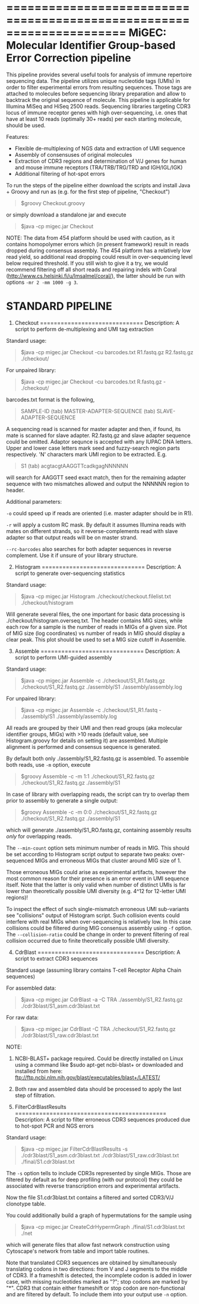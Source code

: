 =====================================================================
  MiGEC: Molecular Identifier Group-based Error Correction pipeline  
=====================================================================

This pipeline provides several useful tools for analysis of immune repertoire sequencing data. The pipeline utilizes unique nucleotide tags (UMIs) in order to filter experimental errors from resulting sequences. Those tags are attached to molecules before sequencing library preparation and allow to backtrack the original sequence of molecule. This pipeline is applicable for Illumina MiSeq and HiSeq 2500 reads. Sequencing libraries targeting CDR3 locus of immune receptor genes with high over-sequencing, i.e. ones that have at least 10 reads (optimally 30+ reads) per each starting molecule, should be used.

Features:
- Flexible de-multiplexing of NGS data and extraction of UMI sequence
- Assembly of consensuses of original molecules
- Extraction of CDR3 regions and determination of V/J genes for human and mouse immune receptors (TRA/TRB/TRG/TRD and IGH/IGL/IGK)
- Additional filtering of hot-spot errors

To run the steps of the pipeline either download the scripts and install Java + Groovy and run as (e.g. for the first step of pipeline, "Checkout") 

>$groovy Checkout.groovy

or simply download a standalone jar and execute

>$java -cp migec.jar Checkout

NOTE: The data from 454 platform should be used with caution, as it contains homopolymer errors which (in present framework) result in reads dropped during consensus assembly. The 454 platform has a relatively low read yield, so additional read dropping could result in over-sequencing level below required threshold. If you still wish to give it a try, we would recommend filtering off all short reads and repairing indels with Coral (http://www.cs.helsinki.fi/u/lmsalmel/coral/), the latter should be run with options ```-mr 2 -mm 1000 -g 3```.

STANDARD PIPELINE
=================

1. Checkout
==============================
Description: A script to perform de-multiplexing and UMI tag extraction

Standard usage: 
>$java -cp migec.jar Checkout -cu barcodes.txt R1.fastq.gz R2.fastq.gz ./checkout/

For unpaired library:
>$java -cp migec.jar Checkout -cu barcodes.txt R.fastq.gz - ./checkout/

barcodes.txt format is the following, 
>SAMPLE-ID (tab) MASTER-ADAPTER-SEQUENCE (tab) SLAVE-ADAPTER-SEQUENCE

A sequencing read is scanned for master adapter and then, if found, its mate is scanned for slave adapter. R2.fastq.gz and slave adapter sequence could be omitted.
Adaptor sequnce is accepted with any IUPAC DNA letters. Upper and lower case letters mark seed and fuzzy-search region parts respectively. 'N' characters mark UMI region to be extracted.
E.g. 
>S1 (tab) acgtacgtAAGGTTcadkgagNNNNNN

will search for AAGGTT seed exact match, then for the remaining adapter sequence with two mismatches allowed and output the NNNNNN region to header.

Additional parameters:

```-o``` could speed up if reads are oriented (i.e. master adapter should be in R1).

```-r``` will apply a custom RC mask. By default it assumes Illumina reads with mates on different strands, so it reverse-complements read with slave adapter so that output reads will be on master strand.

```--rc-barcodes``` also searches for both adapter sequences in reverse complement. Use it if unsure of your library structure.




2. Histogram
==============================
Description: A script to generate over-sequencing statistics

Standard usage:
>$java -cp migec.jar Histogram ./checkout/checkout.filelist.txt ./checkout/histogram

Will generate several files, the one important for basic data processing is ./checkout/histogram.overseq.txt. The header contains MIG sizes, while each row for a sample is the number of reads in MIGs of a given size. Plot of MIG size (log coordinates) vs number of reads in MIG should display a clear peak. This plot should be used to set a MIG size cutoff in Assemble. 




3. Assemble
==============================
Description: A script to perform UMI-guided assembly

Standard usage:

>$java -cp migec.jar Assemble -c ./checkout/S1_R1.fastq.gz ./checkout/S1_R2.fastq.gz ./assembly/S1 ./assembly/assembly.log

For unpaired library:

>$java -cp migec.jar Assemble -c ./checkout/S1_R1.fastq - ./assembly/S1 ./assembly/assembly.log


All reads are grouped by their UMI and then read groups (aka molecular identifier groups, MIGs) with >10 reads (default value, see Histogram.groovy for details on setting it) are assembled. Multiple alignment is performed and consensus sequence is generated.

By default both only ./assembly/S1_R2.fastq.gz is assembled. To assemble both reads, use ```-m``` option, execute 
>$groovy Assemble -c -m 1:1 ./checkout/S1_R2.fastq.gz ./checkout/S1_R2.fastq.gz ./assembly/S1

In case of library with overlapping reads, the script can try to overlap them prior to assembly to generate a single output: 
>$groovy Assemble -c -m 0:0 ./checkout/S1_R2.fastq.gz ./checkout/S1_R2.fastq.gz ./assembly/S1

which will generate ./assembly/S1_RO.fastq.gz, containing assembly results _only_ for overlapping reads.

The ```--min-count``` option sets minimum number of reads in MIG. This should be set according to Histogram script output to separate two peaks: over-sequenced MIGs and erroneous MIGs that cluster around MIG size of 1.

Those erroneous MIGs could arise as experimental artifacts, however the most common reason for their presence is an error event in UMI sequence itself. Note that the latter is only valid when number of distinct UMIs is far lower than theoretically possible UMI diversity (e.g. 4^12 for 12-letter UMI regions)!

To inspect the effect of such single-mismatch erroneous UMI sub-variants see "collisions" output of Histogram script. Such collision events could interfere with real MIGs when over-sequencing is relatively low. In this case collisions could be filtered during MIG consensus assembly using ```-f``` option. The ```--collision-ratio``` could be change in order to prevent filtering of real collision occurred due to finite theoretically possible UMI diversity.




4. CdrBlast
===============================
Description: A script to extract CDR3 sequences

Standard usage (assuming library contains T-cell Receptor Alpha Chain sequences)

For assembled data:

>$java -cp migec.jar CdrBlast -a -C TRA ./assembly/S1_R2.fastq.gz ./cdr3blast/S1_asm.cdr3blast.txt 

For raw data:

>$java -cp migec.jar CdrBlast -C TRA ./checkout/S1_R2.fastq.gz ./cdr3blast/S1_raw.cdr3blast.txt


NOTE:

1) NCBI-BLAST+ package required. Could be directly installed on Linux using a command like $sudo apt-get ncbi-blast+ or downloaded and installed from here: ftp://ftp.ncbi.nlm.nih.gov/blast/executables/blast+/LATEST/

2) Both raw and assembled data should be processed to apply the last step of filtration.




5. FilterCdrBlastResults
============================================
Description: A script to filter erroneous CDR3 sequences produced due to hot-spot PCR and NGS errors

Standard usage: 

>$java -cp migec.jar FilterCdrBlastResults -s ./cdr3blast/S1_asm.cdr3blast.txt ./cdr3blast/S1_raw.cdr3blast.txt ./final/S1.cdr3blast.txt

The ```-s``` option tells to include CDR3s represented by single MIGs. Those are filtered by default as for deep profiling (with our protocol) they could be associated with reverse transcription errors and experimental artifacts.

Now the file S1.cdr3blast.txt contains a filtered and sorted CDR3/V/J clonotype table.

You could additionally build a graph of hypermutations for the sample using

>$java -cp migec.jar CreateCdrHypermGraph ./final/S1.cdr3blast.txt ./net

which will generate files that allow fast network construction using Cytoscape's network from table and import table routines.

Note that translated CDR3 sequences are obtained by simultaneously translating codons in two directions: from V and J segments to the middle of CDR3. If a frameshift is detected, the incomplete codon is added in lower case, with missing nucleotides marked as "?"; stop codons are marked by "*". CDR3 that contain either frameshift or stop codon are non-functional and are filtered by default. To include them into your output use ```-n``` option.
